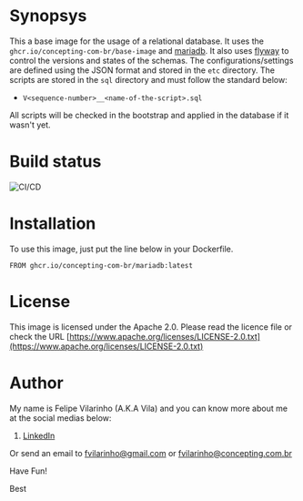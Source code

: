Synopsys
========

This a base image for the usage of a relational database.
It uses the `ghcr.io/concepting-com-br/base-image` and [mariadb](https://mariadb.org/).
It also uses [flyway](https://flywaydb.org) to control the versions and states of the schemas.
The configurations/settings are defined using the JSON format and stored in the `etc` directory.
The scripts are stored in the `sql` directory and must follow the standard below:

- `V<sequence-number>__<name-of-the-script>.sql`

All scripts will be checked in the bootstrap and applied in the database if it wasn't yet.


Build status
============

![CI/CD](https://github.com/concepting-com-br/mariadb/workflows/Docker/badge.svg)


Installation
============

To use this image, just put the line below in your Dockerfile.

`FROM ghcr.io/concepting-com-br/mariadb:latest`


License
=======

This image is licensed under the Apache 2.0. Please read the licence file or check the URL [https://www.apache.org/licenses/LICENSE-2.0.txt](https://www.apache.org/licenses/LICENSE-2.0.txt)


Author
======

My name is Felipe Vilarinho (A.K.A Vila) and you can know more about me at the social medias below:

1. [LinkedIn](https://br.linkedin.com/in/fvilarinho)

Or send an email to fvilarinho@gmail.com or fvilarinho@concepting.com.br

Have Fun!

Best